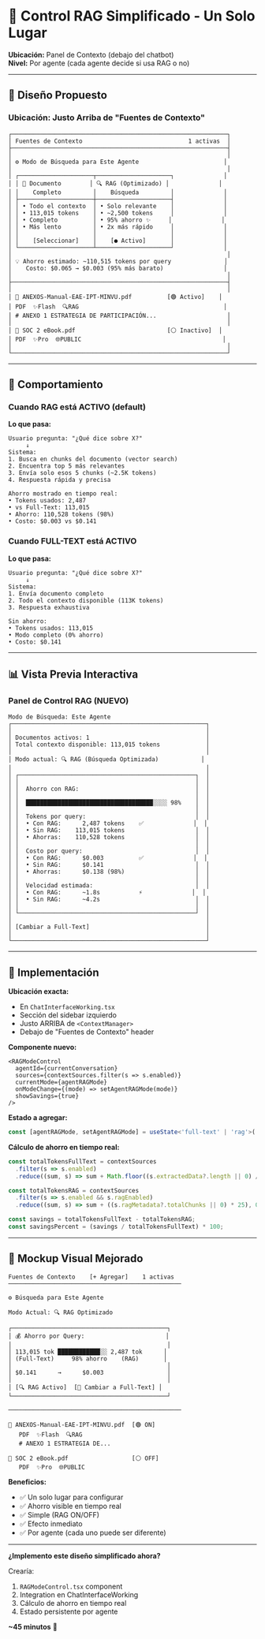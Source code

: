 # 🎯 Control RAG Simplificado - Un Solo Lugar

**Ubicación:** Panel de Contexto (debajo del chatbot)  
**Nivel:** Por agente (cada agente decide si usa RAG o no)

---

## 🎨 Diseño Propuesto

### Ubicación: Justo Arriba de "Fuentes de Contexto"

```
┌─────────────────────────────────────────────────────────────┐
│ Fuentes de Contexto                              1 activas  │
├─────────────────────────────────────────────────────────────┤
│                                                             │
│ ⚙️ Modo de Búsqueda para Este Agente                        │
│                                                             │
│ ┌─────────────────────┬─────────────────────┐              │
│ │ 📝 Documento        │ 🔍 RAG (Optimizado) │              │
│ │    Completo         │    Búsqueda         │              │
│ ├─────────────────────┼─────────────────────┤              │
│ │ • Todo el contexto  │ • Solo relevante    │              │
│ │ • 113,015 tokens    │ • ~2,500 tokens     │              │
│ │ • Completo          │ • 95% ahorro ✨     │              │
│ │ • Más lento         │ • 2x más rápido     │              │
│ │                     │                     │              │
│ │    [Seleccionar]    │    [● Activo]       │              │
│ └─────────────────────┴─────────────────────┘              │
│                                                             │
│ 💡 Ahorro estimado: ~110,515 tokens por query               │
│    Costo: $0.065 → $0.003 (95% más barato)                 │
│                                                             │
├─────────────────────────────────────────────────────────────┤
│                                                             │
│ 📄 ANEXOS-Manual-EAE-IPT-MINVU.pdf          [🟢 Activo]    │
│ PDF  ✨Flash  🔍RAG                                         │
│ # ANEXO 1 ESTRATEGIA DE PARTICIPACIÓN...                    │
│                                                             │
│ 📄 SOC 2 eBook.pdf                          [⚪ Inactivo]  │
│ PDF  ✨Pro  🌐PUBLIC                                        │
│                                                             │
└─────────────────────────────────────────────────────────────┘
```

---

## 🔄 Comportamiento

### Cuando RAG está ACTIVO (default)

**Lo que pasa:**
```
Usuario pregunta: "¿Qué dice sobre X?"
     ↓
Sistema:
1. Busca en chunks del documento (vector search)
2. Encuentra top 5 más relevantes
3. Envía solo esos 5 chunks (~2.5K tokens)
4. Respuesta rápida y precisa

Ahorro mostrado en tiempo real:
• Tokens usados: 2,487
• vs Full-Text: 113,015  
• Ahorro: 110,528 tokens (98%)
• Costo: $0.003 vs $0.141
```

### Cuando FULL-TEXT está ACTIVO

**Lo que pasa:**
```
Usuario pregunta: "¿Qué dice sobre X?"
     ↓
Sistema:
1. Envía documento completo
2. Todo el contexto disponible (113K tokens)
3. Respuesta exhaustiva

Sin ahorro:
• Tokens usados: 113,015
• Modo completo (0% ahorro)
• Costo: $0.141
```

---

## 📊 Vista Previa Interactiva

### Panel de Control RAG (NUEVO)

```
Modo de Búsqueda: Este Agente
┌───────────────────────────────────────────────────────┐
│                                                       │
│ Documentos activos: 1                                 │
│ Total contexto disponible: 113,015 tokens             │
│                                                       │
│ Modo actual: 🔍 RAG (Búsqueda Optimizada)            │
│                                                       │
│ ┌──────────────────────────────────────────────────┐  │
│ │                                                  │  │
│ │  Ahorro con RAG:                                 │  │
│ │                                                  │  │
│ │  ████████████████████████████████████░░░░ 98%    │  │
│ │                                                  │  │
│ │  Tokens por query:                               │  │
│ │  • Con RAG:      2,487 tokens    ✅              │  │
│ │  • Sin RAG:    113,015 tokens                    │  │
│ │  • Ahorras:    110,528 tokens                    │  │
│ │                                                  │  │
│ │  Costo por query:                                │  │
│ │  • Con RAG:      $0.003          ✅              │  │
│ │  • Sin RAG:      $0.141                          │  │
│ │  • Ahorras:      $0.138 (98%)                    │  │
│ │                                                  │  │
│ │  Velocidad estimada:                             │  │
│ │  • Con RAG:      ~1.8s           ⚡              │  │
│ │  • Sin RAG:      ~4.2s                           │  │
│ │                                                  │  │
│ └──────────────────────────────────────────────────┘  │
│                                                       │
│ [Cambiar a Full-Text]                                 │
│                                                       │
└───────────────────────────────────────────────────────┘
```

---

## 🎯 Implementación

**Ubicación exacta:**
- En `ChatInterfaceWorking.tsx`
- Sección del sidebar izquierdo
- Justo ARRIBA de `<ContextManager>`
- Debajo de "Fuentes de Contexto" header

**Componente nuevo:**
```tsx
<RAGModeControl
  agentId={currentConversation}
  sources={contextSources.filter(s => s.enabled)}
  currentMode={agentRAGMode}
  onModeChange={(mode) => setAgentRAGMode(mode)}
  showSavings={true}
/>
```

**Estado a agregar:**
```typescript
const [agentRAGMode, setAgentRAGMode] = useState<'full-text' | 'rag'>('rag');
```

**Cálculo de ahorro en tiempo real:**
```typescript
const totalTokensFullText = contextSources
  .filter(s => s.enabled)
  .reduce((sum, s) => sum + Math.floor((s.extractedData?.length || 0) / 4), 0);

const totalTokensRAG = contextSources
  .filter(s => s.enabled && s.ragEnabled)
  .reduce((sum, s) => sum + ((s.ragMetadata?.totalChunks || 0) * 25), 0);

const savings = totalTokensFullText - totalTokensRAG;
const savingsPercent = (savings / totalTokensFullText) * 100;
```

---

## 🎨 Mockup Visual Mejorado

```
Fuentes de Contexto    [+ Agregar]    1 activas
─────────────────────────────────────────────────

⚙️ Búsqueda para Este Agente

Modo Actual: 🔍 RAG Optimizado

┌────────────────────────────────────────────┐
│ 💰 Ahorro por Query:                       │
│                                            │
│ 113,015 tok ████████████░░ 2,487 tok      │
│ (Full-Text)     98% ahorro    (RAG)       │
│                                            │
│ $0.141      →      $0.003                  │
│                                            │
│ [🔍 RAG Activo]  [📝 Cambiar a Full-Text] │
└────────────────────────────────────────────┘

─────────────────────────────────────────────────

📄 ANEXOS-Manual-EAE-IPT-MINVU.pdf  [🟢 ON]
   PDF  ✨Flash  🔍RAG  
   # ANEXO 1 ESTRATEGIA DE...
   
📄 SOC 2 eBook.pdf                  [⚪ OFF]
   PDF  ✨Pro  🌐PUBLIC
```

**Beneficios:**
- ✅ Un solo lugar para configurar
- ✅ Ahorro visible en tiempo real
- ✅ Simple (RAG ON/OFF)
- ✅ Efecto inmediato
- ✅ Por agente (cada uno puede ser diferente)

---

**¿Implemento este diseño simplificado ahora?** 

Crearía:
1. `RAGModeControl.tsx` component
2. Integration en ChatInterfaceWorking
3. Cálculo de ahorro en tiempo real
4. Estado persistente por agente

**~45 minutos** 🚀


